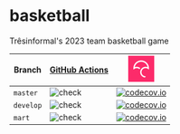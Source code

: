 # basketball
Trêsinformal's 2023 team basketball game 

Branch      |[GitHub Actions](https://github.com/tresinformal/basketball/actions)                                       |[![Codecov logo](Codecov.png)](https://www.codecov.io)
------------|-----------------------------------------------------------------------------------------------------|-------------------------------------------------------------------------------------------------------------------------------------------------------
`master`    |![check](https://github.com/tresinformal/basketball/workflows/check/badge.svg?branch=master)   |[![codecov.io](https://codecov.io/github/tresinformal/basketball/coverage.svg?branch=master)](https://codecov.io/github/tresinformal/basketball/branch/master)
`develop`   |![check](https://github.com/tresinformal/basketball/workflows/check/badge.svg?branch=develop)  |[![codecov.io](https://codecov.io/github/tresinformal/basketball/coverage.svg?branch=develop)](https://codecov.io/github/tresinformal/basketball/branch/develop)
`mart`   |![check](https://github.com/tresinformal/basketball/workflows/check/badge.svg?branch=mart)  |[![codecov.io](https://codecov.io/github/tresinformal/basketball/coverage.svg?branch=mart)](https://codecov.io/github/tresinformal/basketball/branch/develop)

